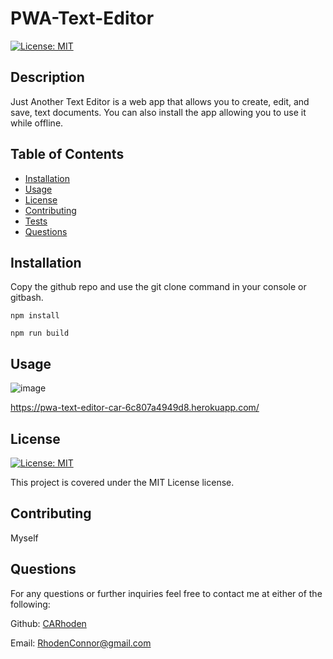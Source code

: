 # PWA-Text-Editor

  [![License: MIT](https://img.shields.io/badge/License-MIT-yellow.svg)](https://opensource.org/licenses/MIT)

  ## Description
  
Just Another Text Editor is a web app that allows you to create, edit, and save, text documents. You can also install the app allowing you to use it while offline.

  ## Table of Contents

  - [Installation](#installation)
  - [Usage](#usage)
  - [License](#license)
  - [Contributing](#contributing)
  - [Tests](#tests)
  - [Questions](#questions)

  ## Installation

  Copy the github repo and use the git clone command in your console or gitbash.

  ` npm install `

  ` npm run build `

  ## Usage

  ![image](https://github.com/CARhoden/PWA-Text-Editor/assets/101947931/2344e5cd-1c85-4a70-99f4-f07c9304156f)

  https://pwa-text-editor-car-6c807a4949d8.herokuapp.com/

  ## License

[![License: MIT](https://img.shields.io/badge/License-MIT-yellow.svg)](https://opensource.org/licenses/MIT)

This project is covered under the MIT License license.

  ## Contributing

  Myself

  ## Questions

  For any questions or further inquiries feel free to contact me at either of the following:
  
  Github: [CARhoden](https://github.com/CARhoden)

  Email: <RhodenConnor@gmail.com>